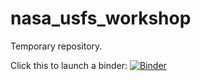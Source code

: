 # nasa_usfs_workshop
Temporary repository.

Click this to launch a binder:
[![Binder](https://mybinder.org/badge_logo.svg)](https://mybinder.org/v2/gh/jjmcnelis/usfs-workshop-example/master)

